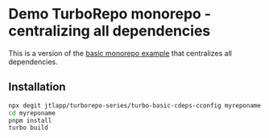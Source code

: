 # Demo TurboRepo monorepo - centralizing all dependencies

This is a version of the [basic monorepo example](https://github.com/vercel/turbo/tree/main/examples/basic) that centralizes all dependencies.

## Installation

```sh
npx degit jtlapp/turborepo-series/turbo-basic-cdeps-cconfig myreponame
cd myreponame
pnpm install
turbo build
```
